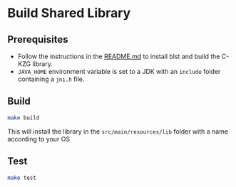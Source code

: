 # Build Shared Library

## Prerequisites

* Follow the instructions in the [README.md](../../README.md) to install blst and build the C-KZG library.
* `JAVA_HOME` environment variable is set to a JDK with an `include` folder containing a `jni.h` file.

## Build
```bash
make build
```

This will install the library in the `src/main/resources/lib` folder with a name according to your OS

## Test
```bash
make test
```
